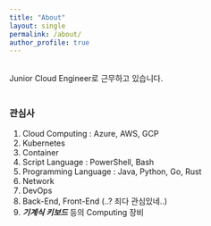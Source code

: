 ```yaml
---
title: "About"
layout: single
permalink: /about/
author_profile: true
---
```

<br>
Junior Cloud Engineer로 근무하고 있습니다.<br><br>

### 관심사

1. Cloud Computing : Azure, AWS, GCP
2. Kubernetes
3. Container
4. Script Language : PowerShell, Bash
5. Programming Language : Java, Python, Go, Rust
6. Network
7. DevOps
8. Back-End, Front-End (..? 죄다 관심있네..)
9. _**기계식 키보드**_ 등의 Computing 장비
